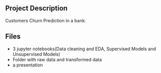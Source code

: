 
## Project Description 
Customers Churn Prediction in a bank.


## Files
- 3 jupyter notebooks(Data cleaning and EDA, Supervised Models and Unsupervised Models)
- Folder with raw data and transformed data
- a presentation 



